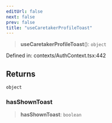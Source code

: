 ```yaml
---
editUrl: false
next: false
prev: false
title: "useCaretakerProfileToast"
---
```


> **useCaretakerProfileToast**(): `object`

Defined in: contexts/AuthContext.tsx:442

## Returns

`object`

### hasShownToast

> **hasShownToast**: `boolean`
